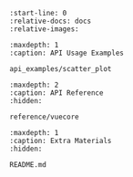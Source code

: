 <!-- https://myst-parser.readthedocs.io/en/latest/faq/index.html
#include-a-file-from-outside-the-docs-folder-like-readme-md -->

```{include} ../README.md
:start-line: 0
:relative-docs: docs
:relative-images:
```

```{toctree}
:maxdepth: 1
:caption: API Usage Examples

api_examples/scatter_plot
```

```{toctree}
:maxdepth: 2
:caption: API Reference
:hidden:

reference/vuecore
```

```{toctree}
:maxdepth: 1
:caption: Extra Materials
:hidden:

README.md
```

